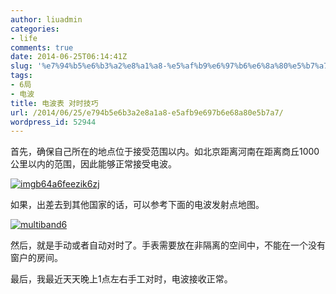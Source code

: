 ```yaml
---
author: liuadmin
categories:
- life
comments: true
date: 2014-06-25T06:14:41Z
slug: '%e7%94%b5%e6%b3%a2%e8%a1%a8-%e5%af%b9%e6%97%b6%e6%8a%80%e5%b7%a7'
tags:
- 6局
- 电波
title: 电波表 对时技巧
url: /2014/06/25/e794b5e6b3a2e8a1a8-e5afb9e697b6e68a80e5b7a7/
wordpress_id: 52944
---
```


首先，确保自己所在的地点位于接受范围以内。如北京距离河南在距离商丘1000公里以内的范围，因此能够正常接受电波。

[![imgb64a6feezik6zj](http://cdn1.martinliu.cn/wp-content/uploads/2014/06/imgb64a6feezik6zj.jpg)](http://martinliu.cn/blog/life/%e7%94%b5%e6%b3%a2%e8%a1%a8-%e5%af%b9%e6%97%b6%e6%8a%80%e5%b7%a7/attachment/imgb64a6feezik6zj/)

如果，出差去到其他国家的话，可以参考下面的电波发射点地图。

[![multiband6](http://cdn1.martinliu.cn/wp-content/uploads/2014/06/multiband6.jpg)](http://cdn1.martinliu.cn/wp-content/uploads/2014/06/multiband6.jpg)

然后，就是手动或者自动对时了。手表需要放在非隔离的空间中，不能在一个没有窗户的房间。

最后，我最近天天晚上1点左右手工对时，电波接收正常。
